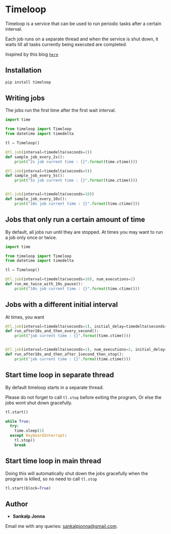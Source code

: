 # Timeloop
Timeloop is a service that can be used to run periodic tasks after a certain interval.

Each job runs on a separate thread and when the service is shut down, it waits till all tasks currently being executed are completed.

Inspired by this blog [`here`](https://www.g-loaded.eu/2016/11/24/how-to-terminate-running-python-threads-using-signals/)

## Installation
```sh
pip install timeloop
```

## Writing jobs
The jobs run the first time after the first wait interval.

```python
import time

from timeloop import Timeloop
from datetime import timedelta

tl = Timeloop()

@tl.job(interval=timedelta(seconds=2))
def sample_job_every_2s():
    print("2s job current time : {}".format(time.ctime()))

@tl.job(interval=timedelta(seconds=5))
def sample_job_every_5s():
    print("5s job current time : {}".format(time.ctime()))


@tl.job(interval=timedelta(seconds=10))
def sample_job_every_10s():
    print("10s job current time : {}".format(time.ctime()))
```

## Jobs that only run a certain amount of time
By default, all jobs run until they are stopped. At times you may want to run a job only once or twice.

```python
import time

from timeloop import Timeloop
from datetime import timedelta

tl = Timeloop()

@tl.job(interval=timedelta(seconds=10), num_executions=2)
def run_me_twice_with_10s_pause():
    print("10s job current time : {}".format(time.ctime()))
```

## Jobs with a different initial interval
At times, you want 
```python
@tl.job(interval=timedelta(seconds=1), initial_delay=timedelta(seconds=10))
def run_after10s_and_then_every_second():
    print("job current time : {}".format(time.ctime()))


@tl.job(interval=timedelta(seconds=1), num_executions=2, initial_delay=timedelta(seconds=10))
def run_after10s_and_then_after_1second_then_stop():
    print("job current time : {}".format(time.ctime()))
```


## Start time loop in separate thread
By default timeloop starts in a separate thread.

Please do not forget to call ```tl.stop``` before exiting the program, Or else the jobs wont shut down gracefully.

```python
tl.start()

while True:
  try:
    time.sleep(1)
  except KeyboardInterrupt:
    tl.stop()
    break
```

## Start time loop in main thread
Doing this will automatically shut down the jobs gracefully when the program is killed, so no need to  call ```tl.stop```
```python
tl.start(block=True)
```

## Author
* **Sankalp Jonna**

Email me with any queries: [sankalpjonna@gmail.com](sankalpjonna@gmail.com).
